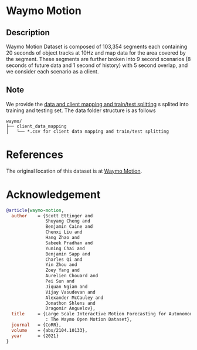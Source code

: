 # Waymo Motion

## Description

Waymo Motion Dataset is composed of 103,354 segments each containing 20
seconds of object tracks at 10Hz and map data for the area covered by the segment. These segments
are further broken into 9 second scenarios (8 seconds of future data and 1 second of history) with 5
second overlap, and we consider each scenario as a client.

## Note

We provide the [data and client mapping and train/test splitting](https://fedscale.eecs.umich.edu/dataset/waymo.tar.gz) s splited into training and testing set. The data folder structure is as follows
```
waymo/
├── client_data_mapping
│   └── *.csv for client data mapping and train/test splitting
```
# References
The original location of this dataset is at
[Waymo Motion](https://waymo.com/intl/en_us/dataset-motion/).

# Acknowledgement

```bibtex
@article{waymo-motion,
  author    = {Scott Ettinger and
               Shuyang Cheng and
               Benjamin Caine and
               Chenxi Liu and
               Hang Zhao and
               Sabeek Pradhan and
               Yuning Chai and
               Benjamin Sapp and
               Charles Qi and
               Yin Zhou and
               Zoey Yang and
               Aurelien Chouard and
               Pei Sun and
               Jiquan Ngiam and
               Vijay Vasudevan and
               Alexander McCauley and
               Jonathon Shlens and
               Dragomir Anguelov},
  title     = {Large Scale Interactive Motion Forecasting for Autonomous Driving
               : The Waymo Open Motion Dataset},
  journal   = {CoRR},
  volume    = {abs/2104.10133},
  year      = {2021}
}
```